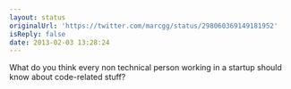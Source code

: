 ```yaml
---
layout: status
originalUrl: 'https://twitter.com/marcgg/status/298060369149181952'
isReply: false
date: 2013-02-03 13:28:24
---
```


What do you think every non technical person working in a startup should know about code-related stuff?
